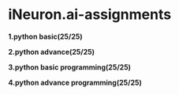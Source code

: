 # iNeuron.ai-assignments

**1.python basic(25/25)**

**2.python advance(25/25)**

**3.python basic programming(25/25)**

**4.python advance programming(25/25)**
